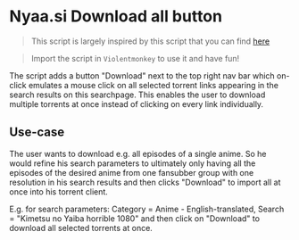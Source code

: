 # Nyaa.si Download all button

> This script is largely inspired by this script that you can find [here](https://github.com/Johnsen92/nyaa_downloader)

> Import the script in `Violentmonkey` to use it and have fun!

The script adds a button "Download" next to the top right nav bar which on-click emulates
a mouse click on all selected torrent links appearing in the search results on this searchpage. This enables the user to download multiple torrents at once instead of clicking on every link individually.

## Use-case
The user wants to download e.g. all episodes of a single anime. So he would refine his search
parameters to ultimately only having all the episodes of the desired anime from one fansubber group with one resolution
in his search results and then clicks "Download" to import all at once into his torrent client.

E.g. for search parameters: Category = Anime - English-translated, Search = "Kimetsu no Yaiba horrible 1080" and then click 
on "Download" to download all selected torrents at once.